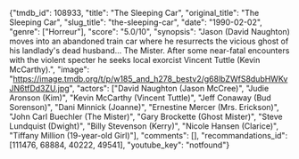 {"tmdb_id": 108933, "title": "The Sleeping Car", "original_title": "The Sleeping Car", "slug_title": "the-sleeping-car", "date": "1990-02-02", "genre": ["Horreur"], "score": "5.0/10", "synopsis": "Jason (David Naughton) moves into an abandoned train car where he resurrects the vicious ghost of his landlady's dead husband... The Mister. After some near-fatal encounters with the violent specter he seeks local exorcist Vincent Tuttle (Kevin McCarthy).", "image": "https://image.tmdb.org/t/p/w185_and_h278_bestv2/g68lbZWfS8dubHWKvJN6tfDd3ZU.jpg", "actors": ["David Naughton (Jason McCree)", "Judie Aronson (Kim)", "Kevin McCarthy (Vincent Tuttle)", "Jeff Conaway (Bud Sorenson)", "Dani Minnick (Joanne)", "Ernestine Mercer (Mrs. Erickson)", "John Carl Buechler (The Mister)", "Gary Brockette (Ghost Mister)", "Steve Lundquist (Dwight)", "Billy Stevenson (Kerry)", "Nicole Hansen (Clarice)", "Tiffany Million (19-year-old Girl)"], "comments": [], "recommandations_id": [111476, 68884, 40222, 49541], "youtube_key": "notfound"}